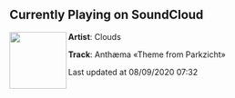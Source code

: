 ## Currently Playing on SoundCloud

[<img align="left" width="100" src="https://i1.sndcdn.com/artworks-1tqgYQa1FFwMvXnt-5dJNiw-t50x50.jpg">](https://soundcloud.com/thisisclouds/anthaema-theme-from-parkzicht-1)

**Artist**: Clouds 

**Track**: Anthæma «Theme from Parkzicht»

Last updated at 08/09/2020 07:32
